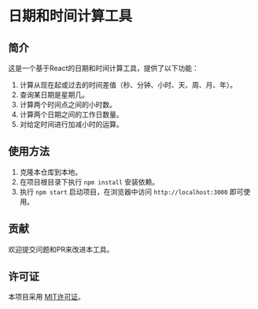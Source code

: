 # 日期和时间计算工具

## 简介
这是一个基于React的日期和时间计算工具，提供了以下功能：
1. 计算从现在起或过去的时间差值（秒、分钟、小时、天、周、月、年）。
2. 查询某日期是星期几。
3. 计算两个时间点之间的小时数。
4. 计算两个日期之间的工作日数量。
5. 对给定时间进行加减小时的运算。

## 使用方法
1. 克隆本仓库到本地。
2. 在项目根目录下执行 `npm install` 安装依赖。
3. 执行 `npm start` 启动项目，在浏览器中访问 `http://localhost:3000` 即可使用。

## 贡献
欢迎提交问题和PR来改进本工具。

## 许可证
本项目采用 [MIT许可证](LICENSE)。
